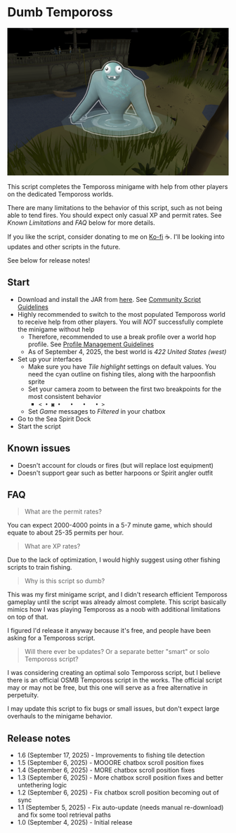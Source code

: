 # Dumb Tempoross

![img.png](img.png)

This script completes the Tempoross minigame with help from other players on the dedicated Tempoross worlds.

There are many limitations to the behavior of this script, such as not being able to tend fires. You should expect only casual XP and permit rates. See _Known Limitations_ and _FAQ_ below for more details.

If you like the script, consider donating to me on [Ko-fi](https://ko-fi.com/fruart) ☕. I'll be looking into updates and other scripts in the future.

See below for release notes!

## Start
- Download and install the JAR from [here](https://github.com/fru-art/fru-scripts/blob/master/out/artifacts/DumbTemporossScript.jar).  See [Community Script Guidelines](https://discord.com/channels/736938454478356570/1364978724105355324)
- Highly recommended to switch to the most populated Tempoross world to receive help from other players. You will _NOT_ successfully complete the minigame without help
  - Therefore, recommended to use a break profile over a world hop profile. See [Profile Management Guidelines](https://discord.com/channels/736938454478356570/1393939764092207134/1393939764092207134)
  - As of September 4, 2025, the best world is _422 United States (west)_
- Set up your interfaces
  - Make sure you have _Tile highlight_ settings on default values. You need the cyan outline on fishing tiles, along with the harpoonfish sprite
  - Set your camera zoom to between the first two breakpoints for the most consistent behavior
    - `< • ▣ •   •   •   • >`
  - Set _Game_ messages to _Filtered_ in your chatbox
- Go to the Sea Spirit Dock
- Start the script

## Known issues
- Doesn't account for clouds or fires (but will replace lost equipment)
- Doesn't support gear such as better harpoons or Spirit angler outfit

## FAQ
> What are the permit rates?

You can expect 2000-4000 points in a 5-7 minute game, which should equate to about 25-35 permits per hour.

> What are XP rates?

Due to the lack of optimization, I would highly suggest using other fishing scripts to train fishing.

> Why is this script so dumb?

This was my first minigame script, and I didn't research efficient Tempoross gameplay until the script was already almost complete. This script basically mimics how I was playing Tempoross as a noob with additional limitations on top of that.

I figured I'd release it anyway because it's free, and people have been asking for a Tempoross script.

> Will there ever be updates? Or a separate better "smart" or solo Tempoross script?

I was considering creating an optimal solo Tempoross script, but I believe there is an official OSMB Tempoross script in the works. The official script may or may not be free, but this one will serve as a free alternative in perpetuity.

I may update this script to fix bugs or small issues, but don't expect large overhauls to the minigame behavior.


## Release notes
- 1.6 (September 17, 2025) - Improvements to fishing tile detection
- 1.5 (September 6, 2025) - MOOORE chatbox scroll position fixes
- 1.4 (September 6, 2025) - MORE chatbox scroll position fixes
- 1.3 (September 6, 2025) - More chatbox scroll position fixes and better untethering logic
- 1.2 (September 6, 2025) - Fix chatbox scroll position becoming out of sync
- 1.1 (September 5, 2025) - Fix auto-update (needs manual re-download) and fix some tool retrieval paths 
- 1.0 (September 4, 2025) - Initial release